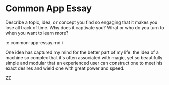 # Common App Essay

Describe a topic, idea, or concept you find so engaging that it makes you lose
all track of time. Why does it captivate you? What or who do you turn to when
you want to learn more?

:e common-app-essay.md
i

One idea has captured my mind for the better part of my life: the idea of a
machine so complex that it's often associated with magic, yet so beautifully
simple and modular that an experienced user can construct one to meet his exact
desires and wield one with great power and speed.

ZZ
